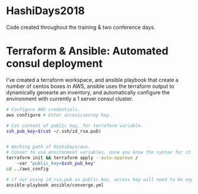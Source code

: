 # HashiDays2018
Code created throughout the training & two conference days.

# Terraform & Ansible: Automated consul deployment
I've created a terraform workspace, and ansible playbook that create a number of centos boxes in AWS, ansible uses the terraform output to dynamically genearte an inventory, and automatically configure the environment with currently a 1 server consul cluster. 

```bash
# Configure AWS credentials.
aws configure # Enter access/secrey key.

# Cat content of public key, for terraform variable.
ssh_pub_key=$(cat ~/.ssh/id_rsa.pub)


# Working path of HashiDays/aws.
# Conver to use environment variables, once you know the syntax for it.
terraform init && terraform apply --auto-approve /
    -var "public_key=$ssh_pub_key"
cd ../aws_config

# if not using id_rsa.pub as public key, access key will need to be explicitly set in the ansible.cfg
ansible-playbook ansible/converge.yml
```